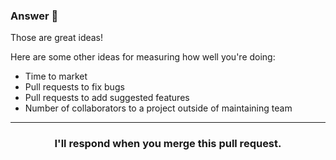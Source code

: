 ### Answer :crystal_ball:

Those are great ideas!

Here are some other ideas for measuring how well you're doing:
- Time to market
- Pull requests to fix bugs
- Pull requests to add suggested features
- Number of collaborators to a project outside of maintaining team

<hr>
<h3 align="center">I'll respond when you merge this pull request.</h3>